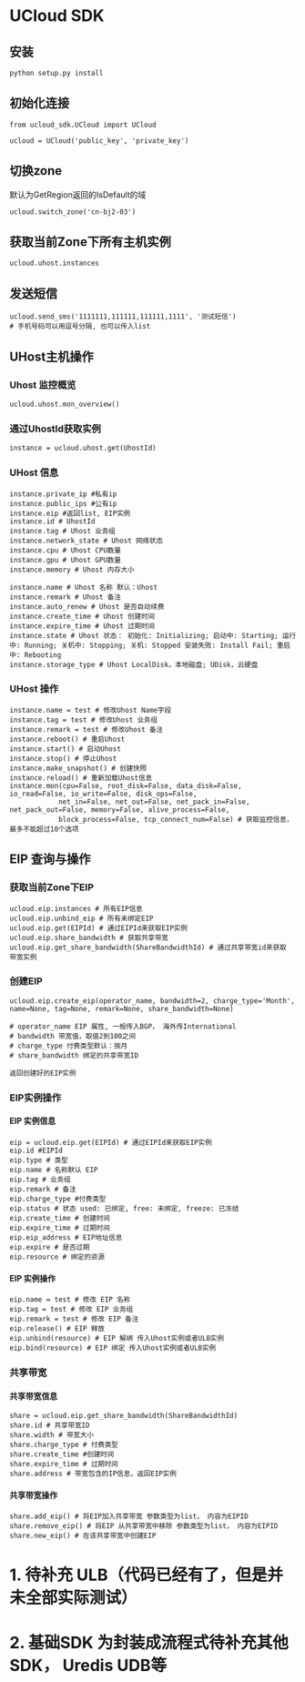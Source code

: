 # UCloud SDK

## 安装
```
python setup.py install
```

## 初始化连接


```
from ucloud_sdk.UCloud import UCloud

ucloud = UCloud('public_key', 'private_key')
```


## 切换zone

默认为GetRegion返回的IsDefault的域
```
ucloud.switch_zone('cn-bj2-03')
```


## 获取当前Zone下所有主机实例

```
ucloud.uhost.instances
```

## 发送短信
```
ucloud.send_sms('1111111,111111,111111,1111', '测试短信')
# 手机号码可以用逗号分隔, 也可以传入list
```


## UHost主机操作

### Uhost 监控概览
```
ucloud.uhost.mon_overview()
```

### 通过UhostId获取实例

```
instance = ucloud.uhost.get(UhostId)
```


### UHost 信息
```
instance.private_ip #私有ip
instance.public_ips #公有ip
instance.eip #返回list, EIP实例
instance.id # UhostId
instance.tag # Uhost 业务组
instance.network_state # Uhost 网络状态
instance.cpu # Uhost CPU数量
instance.gpu # Uhost GPU数量
instance.memory # Uhost 内存大小

instance.name # Uhost 名称 默认：Uhost
instance.remark # Uhost 备注
instance.auto_renew # Uhost 是否自动续费
instance.create_time # Uhost 创建时间
instance.expire_time # Uhost 过期时间
instance.state # Uhost 状态： 初始化: Initializing; 启动中: Starting; 运行中: Running; 关机中: Stopping; 关机: Stopped 安装失败: Install Fail; 重启中: Rebooting
instance.storage_type # Uhost LocalDisk，本地磁盘; UDisk，云硬盘
```

### UHost 操作
```
instance.name = test # 修改Uhost Name字段
instance.tag = test # 修改Uhost 业务组
instance.remark = test # 修改Uhost 备注
instance.reboot() # 重启Uhost
instance.start() # 启动Uhost
instance.stop() # 停止Uhost
instance.make_snapshot() # 创建快照
instance.reload() # 重新加载Uhost信息
instance.mon(cpu=False, root_disk=False, data_disk=False, io_read=False, io_write=False, disk_ops=False,
            net_in=False, net_out=False, net_pack_in=False, net_pack_out=False, memory=False, alive_process=False,
            block_process=False, tcp_connect_num=False) # 获取监控信息，最多不能超过10个选项
```


## EIP 查询与操作


### 获取当前Zone下EIP
```
ucloud.eip.instances # 所有EIP信息
ucloud.eip.unbind_eip # 所有未绑定EIP
ucloud.eip.get(EIPId) # 通过EIPId来获取EIP实例
ucloud.eip.share_bandwidth # 获取共享带宽
ucloud.eip.get_share_bandwidth(ShareBandwidthId) # 通过共享带宽id来获取 带宽实例
```

### 创建EIP
```
ucloud.eip.create_eip(operator_name, bandwidth=2, charge_type='Month', name=None, tag=None, remark=None, share_bandwidth=None)

# operator_name EIP 属性, 一般传入BGP， 海外传International
# bandwidth 带宽值，取值2到100之间
# charge_type 付费类型默认：按月
# share_bandwidth 绑定的共享带宽ID

返回创建好的EIP实例
```

### EIP实例操作

#### EIP 实例信息
```
eip = ucloud.eip.get(EIPId) # 通过EIPId来获取EIP实例
eip.id #EIPId
eip.type # 类型
eip.name # 名称默认 EIP
eip.tag # 业务组
eip.remark # 备注
eip.charge_type #付费类型
eip.status # 状态 used: 已绑定, free: 未绑定, freeze: 已冻结
eip.create_time # 创建时间
eip.expire_time # 过期时间
eip.eip_address # EIP地址信息
eip.expire # 是否过期
eip.resource # 绑定的资源
```

#### EIP 实例操作
```
eip.name = test # 修改 EIP 名称
eip.tag = test # 修改 EIP 业务组
eip.remark = test # 修改 EIP 备注
eip.release() # EIP 释放
eip.unbind(resource) # EIP 解绑 传入Uhost实例或者ULB实例
eip.bind(resource) # EIP 绑定 传入Uhost实例或者ULB实例
```


### 共享带宽

#### 共享带宽信息
```
share = ucloud.eip.get_share_bandwidth(ShareBandwidthId)
share.id # 共享带宽ID
share.width # 带宽大小
share.charge_type # 付费类型
share.create_time #创建时间
share.expire_time # 过期时间
share.address # 带宽包含的IP信息，返回EIP实例
```

#### 共享带宽操作
```
share.add_eip() # 将EIP加入共享带宽 参数类型为list， 内容为EIPID
share.remove_eip() # 将EIP 从共享带宽中移除 参数类型为list， 内容为EIPID
share.new_eip() # 在该共享带宽中创建EIP
```



# 1. 待补充 ULB（代码已经有了，但是并未全部实际测试）
# 2. 基础SDK 为封装成流程式待补充其他SDK， Uredis UDB等